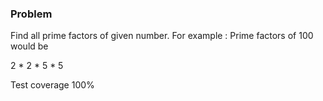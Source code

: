 ### Problem

Find all prime factors of given number. 
For example : Prime factors of 100 would be 

2 * 2 * 5 * 5

Test coverage 100%